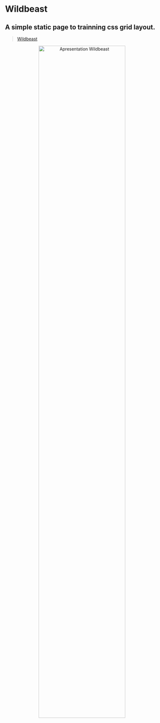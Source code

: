 # Wildbeast

## A simple static page to trainning css grid layout.

> [Wildbeast](https://lucasheverton.github.io/wildbeast/)

<div align="center">
  <img width="75%" src="./wildbeast.gif" alt="Apresentation Wildbeast" title="Apresentation Wildbeast"/>
</div>

